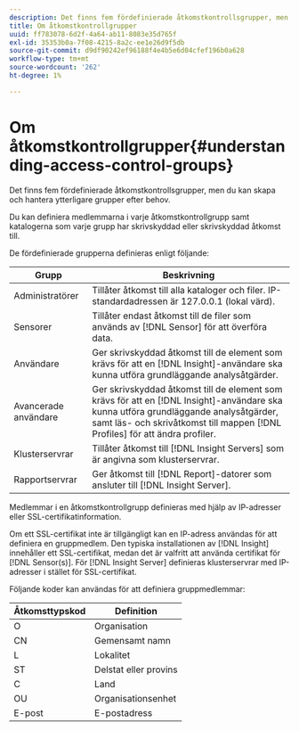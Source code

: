 ```yaml
---
description: Det finns fem fördefinierade åtkomstkontrollsgrupper, men du kan skapa och hantera ytterligare grupper efter behov.
title: Om åtkomstkontrollgrupper
uuid: ff783078-6d2f-4a64-ab11-8083e35d765f
exl-id: 35353b0a-7f08-4215-8a2c-ee1e26d9f5db
source-git-commit: d9df90242ef96188f4e4b5e6d04cfef196b0a628
workflow-type: tm+mt
source-wordcount: '262'
ht-degree: 1%

---
```


# Om åtkomstkontrollgrupper{#understanding-access-control-groups}

Det finns fem fördefinierade åtkomstkontrollsgrupper, men du kan skapa och hantera ytterligare grupper efter behov.

Du kan definiera medlemmarna i varje åtkomstkontrollgrupp samt katalogerna som varje grupp har skrivskyddad eller skrivskyddad åtkomst till.

De fördefinierade grupperna definieras enligt följande:

| Grupp | Beskrivning |
|---|---|
| Administratörer | Tillåter åtkomst till alla kataloger och filer. IP-standardadressen är 127.0.0.1 (lokal värd). |
| Sensorer | Tillåter endast åtkomst till de filer som används av [!DNL Sensor] för att överföra data. |
| Användare | Ger skrivskyddad åtkomst till de element som krävs för att en [!DNL Insight]-användare ska kunna utföra grundläggande analysåtgärder. |
| Avancerade användare | Ger skrivskyddad åtkomst till de element som krävs för att en [!DNL Insight]-användare ska kunna utföra grundläggande analysåtgärder, samt läs- och skrivåtkomst till mappen [!DNL Profiles] för att ändra profiler. |
| Klusterservrar | Tillåter åtkomst till [!DNL Insight Servers] som är angivna som klusterservrar. |
| Rapportservrar | Ger åtkomst till [!DNL Report]-datorer som ansluter till [!DNL Insight Server]. |

Medlemmar i en åtkomstkontrollgrupp definieras med hjälp av IP-adresser eller SSL-certifikatinformation.

Om ett SSL-certifikat inte är tillgängligt kan en IP-adress användas för att definiera en gruppmedlem. Den typiska installationen av [!DNL Insight] innehåller ett SSL-certifikat, medan det är valfritt att använda certifikat för [!DNL Sensor(s)]. För [!DNL Insight Server] definieras klusterservrar med IP-adresser i stället för SSL-certifikat.

Följande koder kan användas för att definiera gruppmedlemmar:

| Åtkomsttypskod | Definition |
|---|---|
| O | Organisation |
| CN | Gemensamt namn |
| L | Lokalitet |
| ST | Delstat eller provins |
| C | Land |
| OU | Organisationsenhet |
| E-post | E-postadress |
